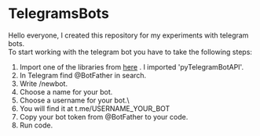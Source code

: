 # TelegramsBots
Hello everyone, I created this repository for my experiments with telegram bots.<br/>
To start working with the telegram bot you have to take the following steps:<br/>
1.  Import one of the libraries from [here](https://core.telegram.org/bots/samples) . I imported 'pyTelegramBotAPI'.
2.  In Telegram find @BotFather in search.
3.  Write /newbot.
4.  Choose a name for your bot.
5.  Choose a username for your bot.\
6.  You will find it at t.me/USERNAME_YOUR_BOT
7.  Copy your bot token from @BotFather to your code.
8.  Run code.

